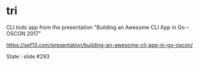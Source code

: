 # tri
 CLI todo app from the presentation "Building an Awesome CLI App in Go – OSCON 2017" 

 https://spf13.com/presentation/building-an-awesome-cli-app-in-go-oscon/ 

State :  slide #293
